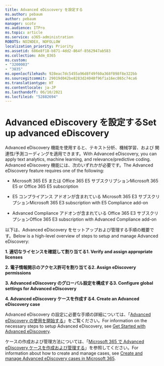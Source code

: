 ```yaml
---
title: Advanced eDiscovery を設定する
ms.author: pebaum
author: pebaum
manager: scotv
ms.audience: ITPro
ms.topic: article
ms.service: o365-administration
ROBOTS: NOINDEX, NOFOLLOW
localization_priority: Priority
ms.assetid: 686e8f18-b871-4dd2-864f-8562947ab583
ms.collection: Adm_O365
ms.custom:
- "3200003"
- "3835"
ms.openlocfilehash: 928eac7dc5455a96d8f49f60a368f098f8e322bb
ms.sourcegitcommit: 29019d042be8283d24048f96f1a16ec865c74ca6
ms.translationtype: HT
ms.contentlocale: ja-JP
ms.lasthandoff: 06/10/2021
ms.locfileid: "52882694"
---
```

# <a name="set-up-advanced-ediscovery"></a><span data-ttu-id="f7c01-102">Advanced eDiscovery を設定する</span><span class="sxs-lookup"><span data-stu-id="f7c01-102">Set up advanced eDiscovery</span></span>

<span data-ttu-id="f7c01-103">Advanced eDiscovery 機能を使用すると、テキスト分析、機械学習、および 関連性/予測コーディングを適用できます。</span><span class="sxs-lookup"><span data-stu-id="f7c01-103">With Advanced eDiscovery, you can apply text analytics, machine learning, and relevance/predictive coding.</span></span> <span data-ttu-id="f7c01-104">Advanced eDiscovery 機能には、次のいずれかが必要です。</span><span class="sxs-lookup"><span data-stu-id="f7c01-104">The Advanced eDiscovery feature requires one of the following:</span></span>

- <span data-ttu-id="f7c01-105">Microsoft 365 E5 または Office 365 E5 サブスクリプション</span><span class="sxs-lookup"><span data-stu-id="f7c01-105">Microsoft 365 E5 or Office 365 E5 subscription</span></span>

- <span data-ttu-id="f7c01-106">E5 コンプライアンス アドオンが含まれている Microsoft 365 E3 サブスクリプション</span><span class="sxs-lookup"><span data-stu-id="f7c01-106">Microsoft 365 E3 subscription with E5 Compliance add-on</span></span>

- <span data-ttu-id="f7c01-107">Advanced Compliance アドオンが含まれている Office 365 E3 サブスクリプション</span><span class="sxs-lookup"><span data-stu-id="f7c01-107">Office 365 E3 subscription with Advanced Compliance add-on</span></span>

<span data-ttu-id="f7c01-108">以下は、Advanced eDiscovery をセットアップおよび管理する手順の概要です。</span><span class="sxs-lookup"><span data-stu-id="f7c01-108">Below is a high-level overview of steps to setup and manage Advanced eDiscovery:</span></span>

<span data-ttu-id="f7c01-109">**1. 適切なライセンスを確認して割り当てる**</span><span class="sxs-lookup"><span data-stu-id="f7c01-109">**1. Verify and assign appropriate licenses**</span></span>

<span data-ttu-id="f7c01-110">**2. 電子情報開示のアクセス許可を割り当てる**</span><span class="sxs-lookup"><span data-stu-id="f7c01-110">**2. Assign eDiscovery permissions**</span></span>

<span data-ttu-id="f7c01-111">**3. Advanced eDiscovery のグローバル設定を構成する**</span><span class="sxs-lookup"><span data-stu-id="f7c01-111">**3. Configure global settings for Advanced eDiscovery**</span></span>

<span data-ttu-id="f7c01-112">**4. Advanced eDiscovery ケースを作成する**</span><span class="sxs-lookup"><span data-stu-id="f7c01-112">**4. Create an Advanced eDiscovery case**</span></span>

<span data-ttu-id="f7c01-113">Advanced eDiscovery の設定に必要な手順の詳細については、「[Advanced eDiscovery の使用を開始する](/microsoft-365/compliance/get-started-with-advanced-ediscovery)」をご覧ください。</span><span class="sxs-lookup"><span data-stu-id="f7c01-113">For information on the necessary steps to setup Advanced eDiscovery, see [Get Started with Advanced eDiscovery](/microsoft-365/compliance/get-started-with-advanced-ediscovery).</span></span>

<span data-ttu-id="f7c01-114">ケースの作成および管理方法については、「[Microsoft 365 で Advanced eDiscovery ケースを作成および管理する](/microsoft-365/compliance/create-and-manage-advanced-ediscoveryv2-case)」を参照してください。</span><span class="sxs-lookup"><span data-stu-id="f7c01-114">For information about how to create and manage cases, see [Create and manage Advanced eDiscovery cases in Microsoft 365](/microsoft-365/compliance/create-and-manage-advanced-ediscoveryv2-case).</span></span>